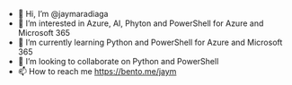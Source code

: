- 👋 Hi, I’m @jaymaradiaga
- 👀 I’m interested in Azure, AI, Phyton and PowerShell for Azure and Microsoft 365
- 🌱 I’m currently learning Python and PowerShell for Azure and Microsoft 365
- 💞️ I’m looking to collaborate on Python and PowerShell
- 📫 How to reach me https://bento.me/jaym

<!---
jaymaradiaga/jaymaradiaga is a ✨ special ✨ repository because its `README.md` (this file) appears on your GitHub profile.
You can click the Preview link to take a look at your changes.
--->

